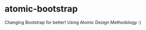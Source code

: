 atomic-bootstrap
================

Changing Bootstrap for better! Using Atomic Design Methodology :) 
